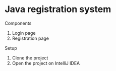 # Java registration system

Components
1. Login page
2. Registration page

Setup
1. Clone the project
2. Open the project on IntelliJ IDEA

